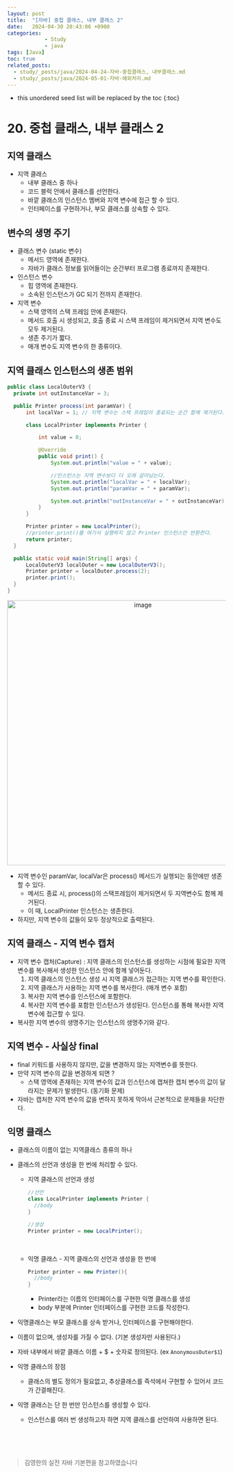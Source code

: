 ```yaml
---
layout: post
title:  "[자바] 중첩 클래스, 내부 클래스 2"
date:   2024-04-30 20:43:06 +0900
categories: 
            - Study
            - java
tags: [Java]            
toc: true
related_posts:
  - study/_posts/java/2024-04-24-자바-중첩클래스, 내부클래스.md
  - study/_posts/java/2024-05-01-자바-예외처리.md
---
```

* this unordered seed list will be replaced by the toc
{:toc}

# 20. 중첩 클래스, 내부 클래스 2

## 지역 클래스
- 지역 클래스
  - 내부 클래스 중 하나
  - 코드 블럭 안에서 클래스를 선언한다.
  - 바깥 클래스의 인스턴스 멤버와 지역 변수에 접근 할 수 있다.
  - 인터페이스를 구현하거나, 부모 클래스를 상속할 수 있다. 

## 변수의 생명 주기
- 클래스 변수 (static 변수)
  - 메서드 영역에 존재한다.
  - 자바가 클래스 정보를 읽어들이는 순간부터 프로그램 종료까지 존재한다.
- 인스턴스 변수
  - 힙 영역에 존재한다.
  - 소속된 인스턴스가 GC 되기 전까지 존재한다.
- 지역 변수
  - 스택 영역의 스택 프레임 안에 존재한다.
  - 메서드 호출 시 생성되고, 호출 종료 시 스택 프레임이 제거되면서 지역 변수도 모두 제거된다.
  - 생존 주기가 짧다.
  - 매개 변수도 지역 변수의 한 종류이다.

## 지역 클래스 인스턴스의 생존 범위

  ~~~java
  public class LocalOuterV3 {
    private int outInstanceVar = 3;

    public Printer process(int paramVar) {
        int localVar = 1; // 지역 변수는 스택 프레임이 종료되는 순간 함께 제거된다.

        class LocalPrinter implements Printer {

            int value = 0;

            @Override
            public void print() {
                System.out.println("value = " + value);

                //인스턴스는 지역 변수보다 더 오래 살아남는다.
                System.out.println("localVar = " + localVar);
                System.out.println("paramVar = " + paramVar);

                System.out.println("outInstanceVar = " + outInstanceVar);
            }
        }

        Printer printer = new LocalPrinter();
        //printer.print()를 여기서 실행하지 않고 Printer 인스턴스만 반환한다.
        return printer;
    }

    public static void main(String[] args) {
        LocalOuterV3 localOuter = new LocalOuterV3();
        Printer printer = localOuter.process(2);
        printer.print();
    }
  }
  ~~~

  <center><img width="610" alt="image" src="https://github.com/yaejinkong/yaejinkong.github.io/assets/127467781/f770353c-c2a8-465d-9649-5092a704627e"></center>

  - 지역 변수인 paramVar, localVar은 process() 메서드가 실행되는 동안에만 생존할 수 있다.
    - 메서드 종료 시, process()의 스택프레임이 제거되면서 두 지역변수도 함께 제거된다.
    - 이 때, LocalPrinter 인스턴스는 생존한다.
  - 하지만, 지역 변수의 값들이 모두 정상적으로 출력된다. 

## 지역 클래스 - 지역 변수 캡처
- 지역 변수 캡처(Capture) : 지역 클래스의 인스턴스를 생성하는 시점에 필요한 지역 변수를 복사해서 생성한 인스턴스 안에 함께 넣어둔다.
  1. 지역 클래스의 인스턴스 생성 시 지역 클래스가 접근하는 지역 변수를 확인한다.
  2. 지역 클래스가 사용하는 지역 변수를 복사한다. (매개 변수 포함)
  3. 복사한 지역 변수를 인스턴스에 포함한다. 
  4. 복사한 지역 변수를 포함한 인스턴스가 생성된다. 인스턴스를 통해 복사한 지역 변수에 접근할 수 있다. 
- 복사한 지역 변수의 생명주기는 인스턴스의 생명주기와 같다. 

## 지역 변수 - 사실상 final
- final 키워드를 사용하지 않지만, 값을 변경하지 않는 지역변수를 뜻한다. 
- 만약 지역 변수의 값을 변경하게 되면 ?
  - 스택 영역에 존재하는 지역 변수의 값과 인스턴스에 캡쳐한 캡처 변수의 값이 달라지는 문제가 발생한다. (동기화 문제)
- 자바는 캡처한 지역 변수의 값을 변하지 못하게 막아서 근본적으로 문제들을 차단한다. 

## 익명 클래스
- 클래스의 이름이 없는 지역클래스 종류의 하나
- 클래스의 선언과 생성을 한 번에 처리할 수 있다. 
  - 지역 클래스의 선언과 생성
    ~~~java
    //선언
    class LocalPrinter implements Printer {
      //body
    }
    
    //생성
    Printer printer = new LocalPrinter();
    ~~~
  <br>

  - 익명 클래스 - 지역 클래스의 선언과 생성을 한 번에
    ~~~java
    Printer printer = new Printer(){
      //body
    }
    ~~~

    - Printer라는 이름의 인터페이스를 구현한 익명 클래스를 생성
    - body 부분에 Printer 인터페이스를 구현한 코드를 작성한다.
- 익명클래스는 부모 클래스를 상속 받거나, 인터페이스를 구현해야한다. 
- 이름이 없으며, 생성자를 가질 수 없다. (기본 생성자만 사용된다.)
- 자바 내부에서 바깥 클래스 이름 + $ + 숫자로 정의된다. (ex `AnonymousOuter$1`)
- 익명 클래스의 장점
  - 클래스의 별도 정의가 필요없고, 추상클래스를 즉석에서 구현할 수 있어서 코드가 간결해진다.
- 익명 클래스는 단 한 번만 인스턴스를 생성할 수 있다. 
  - 인스턴스를 여러 번 생성하고자 하면 지역 클래스를 선언하여 사용하면 된다.
  
<br>
<br>
<br>

<blockquote>김영한의 실전 자바 기본편을 참고하였습니다</blockquote>










  

  


